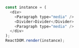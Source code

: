<!--start-code-->

```js
const instance = (
  <div>
    <Paragraph type="media" />
    <Divider>Divider</Divider>
    <Paragraph type="media" />
  </div>
);
ReactDOM.render(instance);
```

<!--end-code-->
